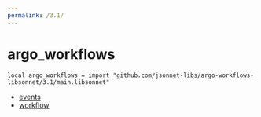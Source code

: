 ```yaml
---
permalink: /3.1/
---
```


# argo_workflows

```jsonnet
local argo_workflows = import "github.com/jsonnet-libs/argo-workflows-libsonnet/3.1/main.libsonnet"
```



* [events](events/index.md)
* [workflow](workflow/index.md)